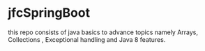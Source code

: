 # jfcSpringBoot
this repo consists of java basics to advance topics namely Arrays, Collections , Exceptional handling and Java 8 features.
